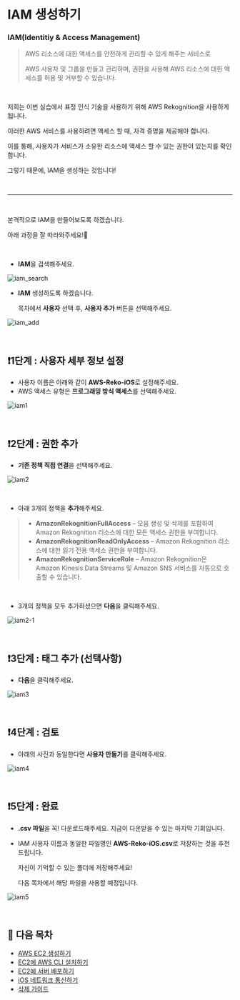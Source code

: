 # IAM 생성하기

### IAM(Identitiy & Access Management)

> AWS 리소스에 대한 액세스를 안전하게 관리할 수 있게 해주는 서비스로
>
> AWS 사용자 및 그룹을 만들고 관리하며, 권한을 사용해 AWS 리소스에 대한 액세스를 허용 및 거부할 수 있습니다.

<br/>

저희는 이번 실습에서 표정 인식 기술을 사용하기 위해 AWS Rekognition을 사용하게 됩니다.

이러한 AWS 서비스를 사용하려면 액세스 할 때, 자격 증명을 제공해야 합니다.

이를 통해, 사용자가 서비스가 소유한 리소스에 액세스 할 수 있는 권한이 있는지를 확인합니다.

그렇기 때문에, IAM을 생성하는 것입니다!

<br/>

------

<br/>

본격적으로 IAM을 만들어보도록 하겠습니다.

아래 과정을 잘 따라와주세요!🤗

<br/>

* **IAM**을 검색해주세요.

![iam_search](https://github.com/kyeahen/ExpressionRekognitionMusicService/blob/master/Guide/images/iam_search.png)



* **IAM** 생성하도록 하겠습니다.

  목차에서 **사용자** 선택 후, **사용자 추가** 버튼을 선택해주세요.

![iam_add](https://github.com/kyeahen/ExpressionRekognitionMusicService/blob/master/Guide/images/iam_add.png)

<br/>

## ❗️1단계 : 사용자 세부 정보 설정

- 사용자 이름은 아래와 같이 **AWS-Reko-iOS**로 설정해주세요.
- AWS 액세스 유형은 **프로그래밍 방식 액세스**를 선택해주세요.

![iam1](https://github.com/kyeahen/ExpressionRekognitionMusicService/blob/master/Guide/images/iam1.png)

<br/>

## ❗️2단계 : 권한 추가

- **기존 정책 직접 연결**을 선택해주세요.

![iam2](https://github.com/kyeahen/ExpressionRekognitionMusicService/blob/master/Guide/images/iam2.png)

<br/>

* 아래 3개의 정책을 **추가**해주세요.

> - **AmazonRekognitionFullAccess** – 모음 생성 및 삭제를 포함하여 Amazon Rekognition 리소스에 대한 모든 액세스 권한을 부여합니다.
> - **AmazonRekognitionReadOnlyAccess** – Amazon Rekognition 리소스에 대한 읽기 전용 액세스 권한을 부여합니다.
> - **AmazonRekognitionServiceRole** – Amazon Rekognition은 Amazon Kinesis Data Streams 및 Amazon SNS 서비스를 자동으로 호출할 수 있습니다.

<br/>

* 3개의 정책을 모두 추가하셨으면 **다음**을 클릭해주세요.

![iam2-1](https://github.com/kyeahen/ExpressionRekognitionMusicService/blob/master/Guide/images/iam2-1.png)

<br/>

## ❗️3단계 : 태그 추가 (선택사항)

* **다음**을 클릭해주세요.

![iam3](https://github.com/kyeahen/ExpressionRekognitionMusicService/blob/master/Guide/images/iam3.png)

<br/>

## ❗️4단계 : 검토

* 아래의 사진과 동일한다면 **사용자 만들기**를 클릭해주세요.

![iam4](https://github.com/kyeahen/ExpressionRekognitionMusicService/blob/master/Guide/images/iam4.png)

<br/>

## ❗️5단계 : 완료

* **.csv 파일**을 꼭! 다운로드해주세요. 지금이 다운받을 수 있는 마지막 기회입니다.

* IAM 사용자 이름과 동일한 파일명인 **AWS-Reko-iOS.csv**로 저장하는 것을 추천드립니다.

  자신이 기억할 수 있는 폴더에 저장해주세요!

  다음 목차에서 해당 파일을 사용할 예정입니다.

![iam5](https://github.com/kyeahen/ExpressionRekognitionMusicService/blob/master/Guide/images/iam5.png)

<br/>



## 🚩 다음 목차

- [AWS EC2 생성하기](https://github.com/kyeahen/ExpressionRekognitionMusicService/blob/master/Guide/AWS%20EC2%20%EC%83%9D%EC%84%B1%ED%95%98%EA%B8%B0.md)
- [EC2에 AWS CLI 설치하기](https://github.com/kyeahen/ExpressionRekognitionMusicService/blob/master/Guide/EC2%EC%97%90%20AWS%20CLI%20%EC%84%A4%EC%B9%98%ED%95%98%EA%B8%B0.md)
- [EC2에 서버 배포하기](https://github.com/kyeahen/ExpressionRekognitionMusicService/blob/master/Guide/EC2%EC%97%90%20%EC%84%9C%EB%B2%84%20%EB%B0%B0%ED%8F%AC%ED%95%98%EA%B8%B0.md)
- [iOS 네트워크 통신하기](https://github.com/kyeahen/ExpressionRekognitionMusicService/blob/master/Guide/iOS%20%EB%84%A4%ED%8A%B8%EC%9B%8C%ED%82%B9%20%ED%86%B5%EC%8B%A0%ED%95%98%EA%B8%B0.md)
- [삭제 가이드](https://github.com/kyeahen/ExpressionRekognitionMusicService/blob/master/Guide/%EC%82%AD%EC%A0%9C%20%EA%B0%80%EC%9D%B4%EB%93%9C.md)





